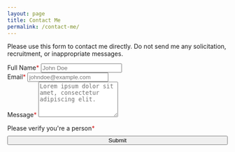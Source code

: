 ```yaml
---
layout: page
title: Contact Me
permalink: /contact-me/
---
```


Please use this form to contact me directly. Do not send me any solicitation, recruitment, or inappropriate messages.

<script src="https://www.google.com/recaptcha/api.js" async defer></script>

<script type="text/javascript">
  var submitted=false;
</script>

<iframe name="hidden_iframe"
        id="hidden_iframe"
        style="display: none;"
        onload="if (submitted) { window.location='/contact-me/thank-you/'; }">
</iframe>

<form action="https://docs.google.com/forms/d/e/1FAIpQLScEq299mdRxHN_dZ3tTdgp6KTYtcgUHHVbDr0DSX2-zDDCxuQ/formResponse"
      method="post"
      target="hidden_iframe"
      onsubmit="submitted=true;"
>
  <div class="form-group">
    <label>Full Name<span style="color: #d61b1b;">*</span></label>
    <input name="entry.989289036" type="text" class="form-control" id="name" style="text-transform: capitalize;" placeholder="John Doe" required>
  </div>

  <div class="form-group">
    <label>Email<span style="color: #d61b1b;">*</span></label>
    <input name="entry.1580808807" type="email" class="form-control" id="email" placeholder="johndoe@example.com" required>
  </div>

  <div class="form-group">
    <label>Message<span style="color: #d61b1b;">*</span></label>
    <textarea name="entry.1379036791" class="form-control" id="message" placeholder="Lorem ipsum dolor sit amet, consectetur adipiscing elit." rows="5" required></textarea>
  </div>

  <label>Please verify you're a person<span style="color: #d61b1b;">*</span></label>
  <div class="g-recaptcha" data-sitekey="6Ld6_CcaAAAAAOXP4F6Ze2M5mbeqFRSEN9dlUecn" style="margin-top: -1rem; padding-bottom: .67rem;"></div>

  <button type="submit" class="btn btn-primary" style="width: 100%;">
    Submit
  </button>
</form>
